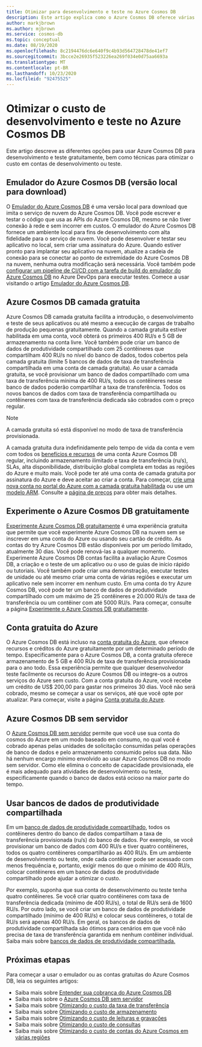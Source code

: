 ```yaml
---
title: Otimizar para desenvolvimento e teste no Azure Cosmos DB
description: Este artigo explica como o Azure Cosmos DB oferece várias opções para desenvolvimento e teste do serviço gratuitamente.
author: markjbrown
ms.author: mjbrown
ms.service: cosmos-db
ms.topic: conceptual
ms.date: 08/19/2020
ms.openlocfilehash: 8c2194476dc6e640f9c4b93d564728478de41ef7
ms.sourcegitcommit: 3bcce2e26935f523226ea269f034e0d75aa6693a
ms.translationtype: MT
ms.contentlocale: pt-BR
ms.lasthandoff: 10/23/2020
ms.locfileid: "92475525"
---
```

# <a name="optimize-development-and-testing-cost-in-azure-cosmos-db"></a>Otimizar o custo de desenvolvimento e teste no Azure Cosmos DB

Este artigo descreve as diferentes opções para usar Azure Cosmos DB para desenvolvimento e teste gratuitamente, bem como técnicas para otimizar o custo em contas de desenvolvimento ou teste.

## <a name="azure-cosmos-db-emulator-locally-downloadable-version"></a>Emulador do Azure Cosmos DB (versão local para download)

O [Emulador do Azure Cosmos DB](local-emulator.md) é uma versão local para download que imita o serviço de nuvem do Azure Cosmos DB. Você pode escrever e testar o código que usa as APIs do Azure Cosmos DB, mesmo se não tiver conexão à rede e sem incorrer em custos. O emulador do Azure Cosmos DB fornece um ambiente local para fins de desenvolvimento com alta fidelidade para o serviço de nuvem. Você pode desenvolver e testar seu aplicativo no local, sem criar uma assinatura do Azure. Quando estiver pronto para implantar seu aplicativo na nuvem, atualize a cadeia de conexão para se conectar ao ponto de extremidade do Azure Cosmos DB na nuvem, nenhuma outra modificação será necessária. Você também pode [configurar um pipeline de CI/CD com a tarefa de build do emulador do Azure Cosmos DB](tutorial-setup-ci-cd.md) no Azure DevOps para executar testes. Comece a usar visitando o artigo [Emulador do Azure Cosmos DB](local-emulator.md).

## <a name="azure-cosmos-db-free-tier"></a>Azure Cosmos DB camada gratuita

Azure Cosmos DB camada gratuita facilita a introdução, o desenvolvimento e teste de seus aplicativos ou até mesmo a execução de cargas de trabalho de produção pequenas gratuitamente. Quando a camada gratuita estiver habilitada em uma conta, você obterá os primeiros 400 RU/s e 5 GB de armazenamento na conta livre. Você também pode criar um banco de dados de produtividade compartilhado com 25 contêineres que compartilham 400 RU/s no nível do banco de dados, todos cobertos pela camada gratuita (limite 5 bancos de dados de taxa de transferência compartilhada em uma conta de camada gratuita). Ao usar a camada gratuita, se você provisionar um banco de dados compartilhado com uma taxa de transferência mínima de 400 RU/s, todos os contêineres nesse banco de dados poderão compartilhar a taxa de transferência. Todos os novos bancos de dados com taxa de transferência compartilhada ou contêineres com taxa de transferência dedicada são cobrados com o preço regular.

> [!NOTE]
> A camada gratuita só está disponível no modo de taxa de transferência provisionada.

A camada gratuita dura indefinidamente pelo tempo de vida da conta e vem com todos os [benefícios e recursos](introduction.md#key-benefits) de uma conta Azure Cosmos DB regular, incluindo armazenamento ilimitado e taxa de transferência (ru/s), SLAs, alta disponibilidade, distribuição global completa em todas as regiões do Azure e muito mais. Você pode ter até uma conta de camada gratuita por assinatura do Azure e deve aceitar ao criar a conta. Para começar, [crie uma nova conta no portal do Azure com a camada gratuita habilitada](create-cosmosdb-resources-portal.md) ou use um [modelo ARM](./manage-with-templates.md#free-tier). Consulte a [página de preços](https://azure.microsoft.com/pricing/details/cosmos-db/) para obter mais detalhes.

## <a name="try-azure-cosmos-db-for-free"></a>Experimente o Azure Cosmos DB gratuitamente

[Experimente Azure Cosmos DB gratuitamente](https://azure.microsoft.com/try/cosmosdb/) é uma experiência gratuita que permite que você experimente Azure Cosmos DB na nuvem sem se inscrever em uma conta do Azure ou usando seu cartão de crédito. As contas do try Azure Cosmos DB estão disponíveis por um período limitado, atualmente 30 dias. Você pode renová-las a qualquer momento. Experimente Azure Cosmos DB contas facilita a avaliação Azure Cosmos DB, a criação e o teste de um aplicativo ou o uso de guias de início rápido ou tutoriais. Você também pode criar uma demonstração, executar testes de unidade ou até mesmo criar uma conta de várias regiões e executar um aplicativo nele sem incorrer em nenhum custo. Em uma conta do try Azure Cosmos DB, você pode ter um banco de dados de produtividade compartilhado com um máximo de 25 contêineres e 20.000 RU/s de taxa de transferência ou um contêiner com até 5000 RU/s. Para começar, consulte a página [Experimente o Azure Cosmos DB gratuitamente](https://azure.microsoft.com/try/cosmosdb/).

## <a name="azure-free-account"></a>Conta gratuita do Azure

O Azure Cosmos DB está incluso na [conta gratuita do Azure](https://azure.microsoft.com/free), que oferece recursos e créditos do Azure gratuitamente por um determinado período de tempo. Especificamente para o Azure Cosmos DB, a conta gratuita oferece armazenamento de 5 GB e 400 RUs de taxa de transferência provisionada para o ano todo. Essa experiência permite que qualquer desenvolvedor teste facilmente os recursos do Azure Cosmos DB ou integre-os a outros serviços do Azure sem custo. Com a conta gratuita do Azure, você recebe um crédito de US$ 200,00 para gastar nos primeiros 30 dias. Você não será cobrado, mesmo se começar a usar os serviços, até que você opte por atualizar. Para começar, visite a página [Conta gratuita do Azure](https://azure.microsoft.com/free).

## <a name="azure-cosmos-db-serverless"></a>Azure Cosmos DB sem servidor

O [Azure Cosmos DB sem servidor](serverless.md) permite que você use sua conta do cosmos do Azure em um modo baseado em consumo, no qual você é cobrado apenas pelas unidades de solicitação consumidas pelas operações de banco de dados e pelo armazenamento consumido pelos sua data. Não há nenhum encargo mínimo envolvido ao usar Azure Cosmos DB no modo sem servidor. Como ele elimina o conceito de capacidade provisionada, ele é mais adequado para atividades de desenvolvimento ou teste, especificamente quando o banco de dados está ocioso na maior parte do tempo.

## <a name="use-shared-throughput-databases"></a>Usar bancos de dados de produtividade compartilhada

Em um [banco de dados de produtividade compartilhado](set-throughput.md#set-throughput-on-a-database), todos os contêineres dentro do banco de dados compartilham a taxa de transferência provisionada (ru/s) do banco de dados. Por exemplo, se você provisionar um banco de dados com 400 RU/s e tiver quatro contêineres, todos os quatro contêineres compartilharão as 400 RU/s. Em um ambiente de desenvolvimento ou teste, onde cada contêiner pode ser acessado com menos frequência e, portanto, exigir menos do que o mínimo de 400 RU/s, colocar contêineres em um banco de dados de produtividade compartilhado pode ajudar a otimizar o custo.

Por exemplo, suponha que sua conta de desenvolvimento ou teste tenha quatro contêineres. Se você criar quatro contêineres com taxa de transferência dedicada (mínimo de 400 RU/s), o total de RU/s será de 1600 RU/s. Por outro lado, se você criar um banco de dados de produtividade compartilhado (mínimo de 400 RU/s) e colocar seus contêineres, o total de RU/s será apenas 400 RU/s. Em geral, os bancos de dados de produtividade compartilhada são ótimos para cenários em que você não precisa de taxa de transferência garantida em nenhum contêiner individual.  Saiba mais sobre [bancos de dados de produtividade compartilhada.](set-throughput.md#set-throughput-on-a-database)

## <a name="next-steps"></a>Próximas etapas

Para começar a usar o emulador ou as contas gratuitas do Azure Cosmos DB, leia os seguintes artigos:

* Saiba mais sobre [Entender sua cobrança do Azure Cosmos DB](understand-your-bill.md)
* Saiba mais sobre o [Azure Cosmos DB sem servidor](serverless.md)
* Saiba mais sobre [Otimizando o custo da taxa de transferência](optimize-cost-throughput.md)
* Saiba mais sobre [Otimizando o custo de armazenamento](optimize-cost-storage.md)
* Saiba mais sobre [Otimizando o custo de leituras e gravações](optimize-cost-reads-writes.md)
* Saiba mais sobre [Otimizando o custo de consultas](./optimize-cost-reads-writes.md)
* Saiba mais sobre [Otimizando o custo de contas do Azure Cosmos em várias regiões](optimize-cost-regions.md)